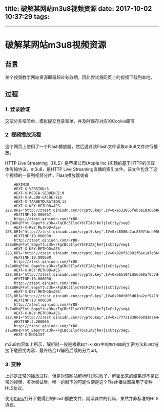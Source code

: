 
title:  破解某网站m3u8视频资源
date: 2017-10-02 10:37:29
tags:
---

---

# 破解某网站m3u8视频资源

## 背景

某个视频教学网站资源即将超过有效期，因此尝试将网页上的视频下载到本地。

## 过程

### 1. 登录验证

这部分非常简单，模拟提交登录表单，并及时保存对应的Cookie即可

### 2. 视频播放流程

这个网页上使用了一个Flash播放器，然后通过该Flash文件读取m3u8文件进行播放。

HTTP Live Streaming（HLS）是苹果公司(Apple Inc.)实现的基于HTTP的流媒体传输协议，m3u8，是HTTP Live Streaming直播的索引文件。该文件包含了这个视频的一系列视频分片，Flash播放器或者


```
    #EXTM3U
    #EXT-X-VERSION:3
    #EXT-X-MEDIA-SEQUENCE:0
    #EXT-X-ALLOW-CACHE:YES
    #EXT-X-TARGETDURATION:11
    #EXT-X-KEY:METHOD=AES-128,URI="http://ztest.qiniudn.com/crypt0.key",IV=0xe532855feb3e18366b8e7ea0c11f3116
    #EXTINF:10.066667,
    http://ztest.qiniudn.com/Fr88-3sZu8HqPFot_BapyYtuz3k=/FgCBc3IlydY6CFIA8jhe7jIxCt1y/seg0
    #EXT-X-KEY:METHOD=AES-128,URI="http://ztest.qiniudn.com/crypt0.key",IV=0x48586a2ac8397fbce9565480259c1b94
    #EXTINF:10.000000,
    http://ztest.qiniudn.com/Fr88-3sZu8HqPFot_BapyYtuz3k=/FgCBc3IlydY6CFIA8jhe7jIxCt1y/seg1
    #EXT-X-KEY:METHOD=AES-128,URI="http://ztest.qiniudn.com/crypt0.key",IV=0x928f18982f6ee1a7e36cfa8f36979c3a
    #EXTINF:10.000000,
    http://ztest.qiniudn.com/Fr88-3sZu8HqPFot_BapyYtuz3k=/FgCBc3IlydY6CFIA8jhe7jIxCt1y/seg2
    #EXT-X-KEY:METHOD=AES-128,URI="http://ztest.qiniudn.com/crypt0.key",IV=0x6651941d56de8af0c7d4bee9ae33a8de
    #EXTINF:10.000000,
    http://ztest.qiniudn.com/Fr88-3sZu8HqPFot_BapyYtuz3k=/FgCBc3IlydY6CFIA8jhe7jIxCt1y/seg3
    #EXT-X-KEY:METHOD=AES-128,URI="http://ztest.qiniudn.com/crypt0.key",IV=0x90df003d61ba2ef9413fdaf521cfce15
    #EXTINF:10.000000,
    http://ztest.qiniudn.com/Fr88-3sZu8HqPFot_BapyYtuz3k=/FgCBc3IlydY6CFIA8jhe7jIxCt1y/seg4
    #EXT-X-KEY:METHOD=AES-128,URI="http://ztest.qiniudn.com/crypt0.key",IV=0xc7773183806b8d3d7e44811076ed5b66
    #EXTINF:2.200000,
    http://ztest.qiniudn.com/Fr88-3sZu8HqPFot_BapyYtuz3k=/FgCBc3IlydY6CFIA8jhe7jIxCt1y/seg5
    #EXT-X-ENDLIST
```

m3u8内容如上所示，解析时一般是根据`EXT-X-KEY`中的`METHOD`的加密方法和`URI`链接下载密钥内容，最终结合`IV`解密后续的分片url。

### 3. 变种

上述是正常的播放过程，但是对该网站解析时却失败了，解密出来的结果却不是正常的视频，多次尝试后，唯一的剩下的可能性便是这个Flash播放器采用了变种HLS协议。

使用[ffdec](https://www.free-decompiler.com/flash/download/)打开下载得到的Flash播放文件，阅读其中的代码，果然并非标准的HLS协议。
